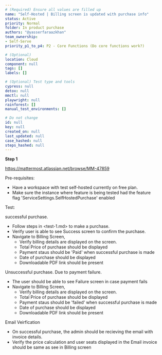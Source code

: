 ```yaml
---
# (Required) Ensure all values are filled up
name: "Self-Hosted | Billing screen is updated with purchase info"
status: Active
priority: Normal
folder: In product purchase
authors: "@yasserfaraazkhan"
team_ownership: 
- Self-Serve
priority_p1_to_p4: P2 - Core Functions (Do core functions work?)

# (Optional)
location: Cloud
component: null
tags: []
labels: []

# (Optional) Test type and tools
cypress: null
detox: null
mmctl: null
playwright: null
rainforest: []
manual_test_environments: []

# Do not change
id: null
key: null
created_on: null
last_updated: null
case_hashed: null
steps_hashed: null
---
```


**Step 1**

<https://mattermost.atlassian.net/browse/MM-47859>

Pre-requisites:

- Have a workspace with test self-hosted currently on free plan.
- Make sure the instance where feature is being tested had the feature flag 'ServiceSettings.SelfHostedPurchase' enabled

Test:

successful purchase.

- Follow steps in <test-1.md> to make a purchase.
- Verify user is able to see Success screen to confirm the purchase.
- Navigate to Billing Screen,
  - Verify billing details are displayed on the screen.
  - Total Price of purchase should be displayed
  - Payment staus should be 'Paid' when successful purchase is made
  - Date of purchase should be displayed
  - Downloadable PDF link should be present

Unsuccessful purchase. Due to payment failure.

- The user should be able to see Failure screen in case payment fails
- Navigate to Billing Screen,
  - Verify billing details are displayed on the screen.
  - Total Price of purchase should be displayed
  - Payment staus should be 'failed' when successful purchase is made
  - Date of purchase should be displayed
  - Downloadable PDF link should be present

Email Veirfication

- On successful purchase, the admin should be recieving the email with invoice details.
- Verify the price calculation and user seats displayed in the Email invoice should be same as see in Billing screen
